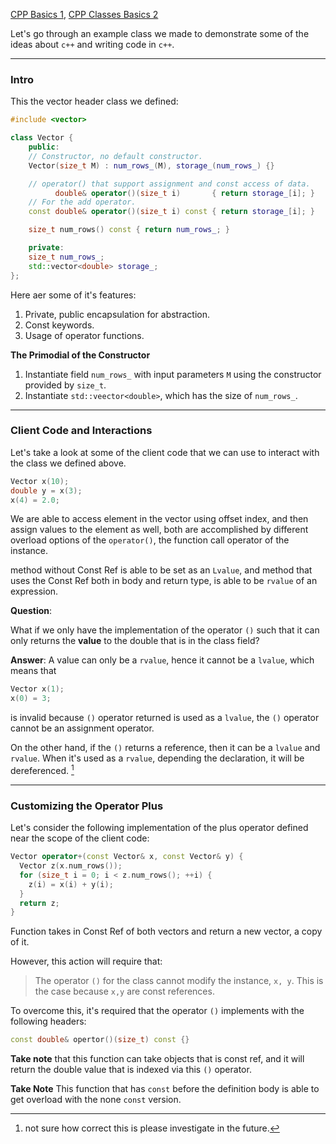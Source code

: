 [CPP Basics 1](CPP%20Basics%201.md), [CPP Classes Basics 2](CPP%20Classes%20Basics%202.md)

Let's go through an example class we made to demonstrate some of the ideas about `c++` and writing code in `c++`. 

---
### **Intro**

This the vector header class we defined: 

```cpp
#include <vector>

class Vector {
    public:
    // Constructor, no default constructor. 
    Vector(size_t M) : num_rows_(M), storage_(num_rows_) {}

    // operator() that support assignment and const access of data. 
          double& operator()(size_t i)       { return storage_[i]; }
    // For the add operator. 
    const double& operator()(size_t i) const { return storage_[i]; }

    size_t num_rows() const { return num_rows_; }

    private:
    size_t num_rows_;
    std::vector<double> storage_;
};
```

Here aer some of it's features: 
1. Private, public encapsulation for abstraction. 
2. Const keywords. 
3. Usage of operator functions.

**The Primodial of the Constructor**
1. Instantiate field `num_rows_` with input parameters `M` using the constructor provided by `size_t`. 
2. Instantiate `std::veector<double>`, which has the size of `num_rows_`. 

---
### **Client Code and Interactions**

Let's take a look at some of the client code that we can use to interact with the class we defined above. 

```cpp
Vector x(10);
double y = x(3);
x(4) = 2.0;
```

We are able to access element in the vector using offset index, and then assign values to the element as well, both are accomplished by different overload options of the `operator()`, the function call operator of the instance. 

method without Const Ref is able to be set as an `Lvalue`, and method that uses the Const Ref both in body and return type, is able to be `rvalue` of an expression. 

**Question**: 

What if we only have the implementation of the operator `()` such that it can only returns the **value** to the double that is in the class field? 

**Answer**: 
A value can only be a `rvalue`, hence it cannot be a `lvalue`, which means that 

```cpp
Vector x(1);
x(0) = 3;
```

is invalid because `()` operator returned is used as a `lvalue`, the `()` operator cannot be an assignment operator. 

On the other hand, if the `()` returns a reference, then it can be a `lvalue` and `rvalue`. When it's used as a `rvalue`, depending the declaration, it will be dereferenced. [^1]


---
### **Customizing the Operator Plus**

Let's consider the following implementation of the plus operator defined near the scope of the client code: 

```cpp
Vector operator+(const Vector& x, const Vector& y) {
  Vector z(x.num_rows());
  for (size_t i = 0; i < z.num_rows(); ++i) {
    z(i) = x(i) + y(i);
  }
  return z;
}
```

Function takes in Const Ref of both vectors and return a new vector, a copy of it. 

However, this action will require that: 

> The operator `()` for the class cannot modify the instance, `x, y`. This is the case because `x,y` are const references. 

To overcome this, it's required that the operator `()` implements with the following headers: 

```cpp
const double& opertor()(size_t) const {}
```

**Take note** that this function can take objects that is const ref, and it will return the double value that is indexed via this `()` operator. 

**Take Note** This function that has `const` before the definition body is able to get overload with the none `const` version. 



[^1]: not sure how correct this is please investigate in the future. 